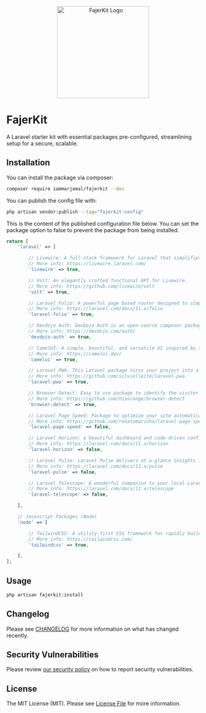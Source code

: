 <p align="center">
    <a href="https://github.com/iammarjamal/FajerKit" target="_blank">
        <picture>
            <source media="(prefers-color-scheme: dark)" srcset="#" />
            <source media="(prefers-color-scheme: light)" srcset="#" />
            <img alt="FajerKit Logo" width="240" src="#" />
        </picture>
    </a>
</p>

# FajerKit
A Laravel starter kit with essential packages pre-configured, streamlining setup for a secure, scalable.

## Installation

You can install the package via composer:

```bash
composer require iammarjamal/fajerkit --dev
```

You can publish the config file with:

```bash
php artisan vendor:publish --tag="fajerkit-config"
```

This is the content of the published configuration file below. You can set the package option to false to prevent the package from being installed.

```php
return [
    'laravel' => [

        // Livewire: A full-stack framework for Laravel that simplifies building dynamic UIs.
        // More info: https://livewire.laravel.com/
        'livewire' => true,

        // Volt: An elegantly crafted functional API for Livewire.
        // More info: https://github.com/livewire/volt
        'volt' => true,

        // Laravel Folio: A powerful page based router designed to simplify routing in Laravel applications.
        // More info: https://laravel.com/docs/11.x/folio
        'laravel-folio' => true,

        // Devdojo Auth: DevDojo Auth is an open-source composer package that adds customizable authentication screens to your Laravel application.
        // More info: https://devdojo.com/auth/
        'devdojo-auth' => true,

        // CamelUI: A simple, beautiful, and versatile UI inspired by the Arabian desert.
        // More info: https://camelui.dev/
        'camelui' => true,

        // Laravel PWA: This Laravel package turns your project into a progressive web app.
        // More info: https://github.com/silviolleite/laravel-pwa
        'laravel-pwa' => true,

        // Browser Detect: Easy to use package to identify the visitor's browser details and device type.
        // More info: https://github.com/hisorange/browser-detect
        'browser-detect' => true,

        // Laravel Page Speed: Package to optimize your site automatically which results in a 35%+ optimization.
        // More info: https://github.com/renatomarinho/laravel-page-speed
        'laravel-page-speed' => false,

        // Laravel Horizon: a beautiful dashboard and code-driven configuration for your Laravel powered Redis queues.
        // More info: https://laravel.com/docs/11.x/horizon
        'laravel-horizon' => false,

        // Laravel Pulse: Laravel Pulse delivers at-a-glance insights into your application's performance and usage.
        // More info: https://laravel.com/docs/11.x/pulse
        'laravel-pulse' => false,

        // Laravel Telescope: A wonderful companion to your local Laravel development environment.
        // More info: https://laravel.com/docs/11.x/telescope
        'laravel-telescope' => false,

    ],

    // Javascript Packages (Node)
    'node' => [

        // TailwindCSS: A utility-first CSS framework for rapidly building custom designs.
        // More info: https://tailwindcss.com/
        'tailwindcss' => true,

    ],
];
```

## Usage

```bash
php artisan fajerkit:install
```

## Changelog

Please see [CHANGELOG](CHANGELOG.md) for more information on what has changed recently.

## Security Vulnerabilities

Please review [our security policy](../../security/policy) on how to report security vulnerabilities.

## License

The MIT License (MIT). Please see [License File](LICENSE.md) for more information.
